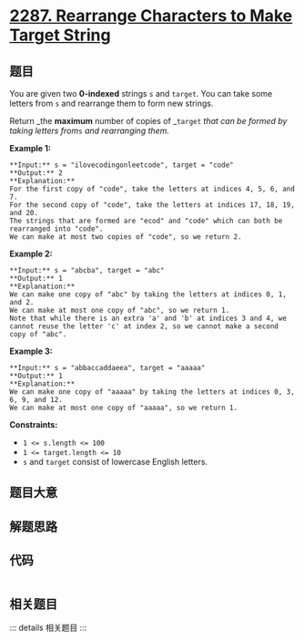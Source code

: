 # [2287. Rearrange Characters to Make Target String](https://leetcode.com/problems/rearrange-characters-to-make-target-string)

## 题目

You are given two **0-indexed** strings `s` and `target`. You can take some
letters from `s` and rearrange them to form new strings.

Return _the **maximum** number of copies of _`target` _that can be formed by
taking letters from_`s` _and rearranging them._



**Example 1:**

    
    
    **Input:** s = "ilovecodingonleetcode", target = "code"
    **Output:** 2
    **Explanation:**
    For the first copy of "code", take the letters at indices 4, 5, 6, and 7.
    For the second copy of "code", take the letters at indices 17, 18, 19, and 20.
    The strings that are formed are "ecod" and "code" which can both be rearranged into "code".
    We can make at most two copies of "code", so we return 2.
    

**Example 2:**

    
    
    **Input:** s = "abcba", target = "abc"
    **Output:** 1
    **Explanation:**
    We can make one copy of "abc" by taking the letters at indices 0, 1, and 2.
    We can make at most one copy of "abc", so we return 1.
    Note that while there is an extra 'a' and 'b' at indices 3 and 4, we cannot reuse the letter 'c' at index 2, so we cannot make a second copy of "abc".
    

**Example 3:**

    
    
    **Input:** s = "abbaccaddaeea", target = "aaaaa"
    **Output:** 1
    **Explanation:**
    We can make one copy of "aaaaa" by taking the letters at indices 0, 3, 6, 9, and 12.
    We can make at most one copy of "aaaaa", so we return 1.
    



**Constraints:**

  * `1 <= s.length <= 100`
  * `1 <= target.length <= 10`
  * `s` and `target` consist of lowercase English letters.


## 题目大意

## 解题思路

## 代码

```javascript

```

## 相关题目

::: details 相关题目
:::
